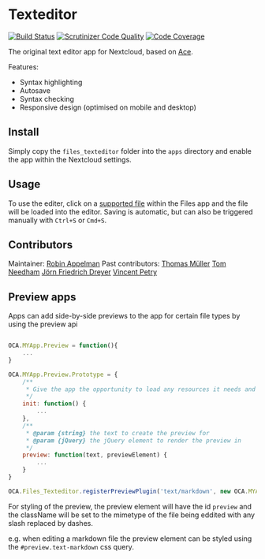 # Texteditor

[![Build Status](https://travis-ci.org/nextcloud/files_texteditor.svg?branch=master)](https://travis-ci.org/nextcloud/files_texteditor)
[![Scrutinizer Code Quality](https://scrutinizer-ci.com/g/nextcloud/files_texteditor/badges/quality-score.png?b=master)](https://scrutinizer-ci.com/g/nextcloud/files_texteditor/?branch=master)
[![Code Coverage](https://scrutinizer-ci.com/g/nextcloud/files_texteditor/badges/coverage.png?b=master)](https://scrutinizer-ci.com/g/nextcloud/files_texteditor/?branch=master)


The original text editor app for Nextcloud, based on [Ace](http://ace.c9.io/).

Features:
 - Syntax highlighting
 - Autosave
 - Syntax checking
 - Responsive design (optimised on mobile and desktop)

## Install
Simply copy the `files_texteditor` folder into the `apps` directory and enable the app within the Nextcloud settings.

## Usage
To use the editer, click on a [supported file](https://github.com/nextcloud/files_texteditor/blob/master/js/supported_mimetypes.json) within the Files app and the file will be loaded into the editor. Saving is automatic, but can also be triggered manually with `Ctrl+S` or `Cmd+S`.

## Contributors
Maintainer: [Robin Appelman](http://github.com/icewind1991)
Past contributors: [Thomas Müller](http://github.com/deepdiver1975) [Tom Needham](http://github.com/tomneedham) [Jörn Friedrich Dreyer](http://github.com/butonic) [Vincent Petry](http://github.com/pvince)


Preview apps
------------

Apps can add side-by-side previews to the app for certain file types by using the preview api

```js

OCA.MYApp.Preview = function(){
    ...
}

OCA.MYApp.Preview.Prototype = {
    /**
     * Give the app the opportunity to load any resources it needs and prepare for rendering a preview
     */
    init: function() {
        ...
    },
    /**
     * @param {string} the text to create the preview for
     * @param {jQuery} the jQuery element to render the preview in
     */
    preview: function(text, previewElement) {
        ...
    }
}

OCA.Files_Texteditor.registerPreviewPlugin('text/markdown', new OCA.MYApp.Preview());

```

For styling of the preview, the preview element will have the id `preview` and the className will be set to the mimetype of the file being eddited with any slash replaced by dashes.

e.g. when editing a markdown file the preview element can be styled using the `#preview.text-markdown` css query.
